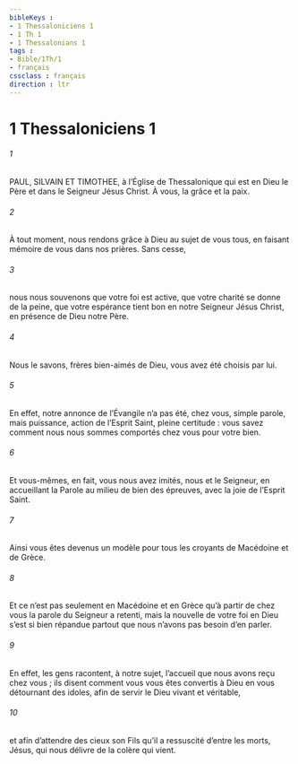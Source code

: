 ```yaml
---
bibleKeys : 
- 1 Thessaloniciens 1
- 1 Th 1
- 1 Thessalonians 1
tags : 
- Bible/1Th/1
- français
cssclass : français
direction : ltr
---
```


# 1 Thessaloniciens 1

###### 1
PAUL, SILVAIN ET TIMOTHEE,
à l’Église de Thessalonique
qui est en Dieu le Père
et dans le Seigneur Jésus Christ.
À vous, la grâce et la paix.
###### 2
À tout moment, nous rendons grâce à Dieu au sujet de vous tous, en faisant mémoire de vous dans nos prières. Sans cesse,
###### 3
nous nous souvenons que votre foi est active, que votre charité se donne de la peine, que votre espérance tient bon en notre Seigneur Jésus Christ, en présence de Dieu notre Père.
###### 4
Nous le savons, frères bien-aimés de Dieu, vous avez été choisis par lui.
###### 5
En effet, notre annonce de l’Évangile n’a pas été, chez vous, simple parole, mais puissance, action de l’Esprit Saint, pleine certitude : vous savez comment nous nous sommes comportés chez vous pour votre bien.
###### 6
Et vous-mêmes, en fait, vous nous avez imités, nous et le Seigneur, en accueillant la Parole au milieu de bien des épreuves, avec la joie de l’Esprit Saint.
###### 7
Ainsi vous êtes devenus un modèle pour tous les croyants de Macédoine et de Grèce.
###### 8
Et ce n’est pas seulement en Macédoine et en Grèce qu’à partir de chez vous la parole du Seigneur a retenti, mais la nouvelle de votre foi en Dieu s’est si bien répandue partout que nous n’avons pas besoin d’en parler.
###### 9
En effet, les gens racontent, à notre sujet, l’accueil que nous avons reçu chez vous ; ils disent comment vous vous êtes convertis à Dieu en vous détournant des idoles, afin de servir le Dieu vivant et véritable,
###### 10
et afin d’attendre des cieux son Fils qu’il a ressuscité d’entre les morts, Jésus, qui nous délivre de la colère qui vient.
